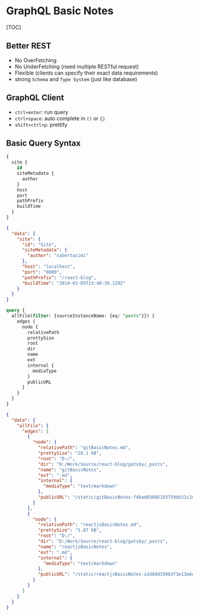 # GraphQL Basic Notes

[TOC]

## Better REST

- No OverFetching
- No UnderFetching (need multiple RESTful request)
- Flexible (clients can specify their exact data requirements)
- strong `Schema` and `Type System` (just like database)

## GraphQL Client

- `ctrl+enter`: run query
- `ctrl+space`: auto complete in `()` or `{}`
- `shift+ctrl+p`: prettify

## Basic Query Syntax

```sql
{
  site {
    id
    siteMetadata {
      author
    }
    host
    port
    pathPrefix
    buildTime
  }
}
```

```json
{
  "data": {
    "site": {
      "id": "Site",
      "siteMetadata": {
        "author": "sabertazimi"
      },
      "host": "localhost",
      "port": "8000",
      "pathPrefix": "/react-blog",
      "buildTime": "2019-03-05T13:40:39.129Z"
    }
  }
}
```

```sql
query {
  allFile(filter: {sourceInstanceName: {eq: "posts"}}) {
    edges {
      node {
        relativePath
        prettySize
        root
        dir
        name
        ext
        internal {
          mediaType
        }
        publicURL
      }
    }
  }
}
```

```json
{
  "data": {
    "allFile": {
      "edges": [
        {
          "node": {
            "relativePath": "gitBasicNotes.md",
            "prettySize": "28.1 kB",
            "root": "D:/",
            "dir": "D:/Work/Source/react-blog/gatsby/_posts",
            "name": "gitBasicNotes",
            "ext": ".md",
            "internal": {
              "mediaType": "text/markdown"
            },
            "publicURL": "/static/gitBasicNotes-f4bad03605183759bb31c2db3ba69e53.md"
          }
        },
        {
          "node": {
            "relativePath": "reactjsBasicNotes.md",
            "prettySize": "5.87 kB",
            "root": "D:/",
            "dir": "D:/Work/Source/react-blog/gatsby/_posts",
            "name": "reactjsBasicNotes",
            "ext": ".md",
            "internal": {
              "mediaType": "text/markdown"
            },
            "publicURL": "/static/reactjsBasicNotes-a1d04d35063f3e13e6e7302aa40ef1ce.md"
          }
        }
      ]
    }
  }
}
```
